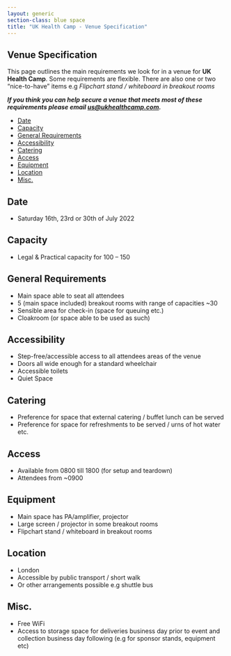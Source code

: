 ```yaml
---
layout: generic
section-class: blue space
title: "UK Health Camp - Venue Specification"
---
```


## Venue Specification

This page outlines the main requirements we look for in a venue for **UK Health Camp**. Some requirements are flexible. There are also one or two “nice-to-have” items e.g _Flipchart stand / whiteboard in breakout rooms_

**_If you think you can help secure a venue that meets most of these requirements please email <us@ukhealthcamp.com>._**

- [Date](#date)
- [Capacity](#capacity)
- [General Requirements](#general-requirements)
- [Accessibility](#accessibility)
- [Catering](#catering)
- [Access](#access)
- [Equipment](#equipment)
- [Location](#location)
- [Misc.](#misc)

## Date
- Saturday 16th, 23rd or 30th of July 2022

## Capacity
- Legal & Practical capacity for 100 – 150

## General Requirements
- Main space able to seat all attendees
- 5 (main space included) breakout rooms with range of capacities ~30
- Sensible area for check-in (space for queuing etc.)
- Cloakroom (or space able to be used as such)

## Accessibility
- Step-free/accessible access to all attendees areas of the venue
- Doors all wide enough for a standard wheelchair
- Accessible toilets
- Quiet Space

## Catering
- Preference for space that external catering / buffet lunch can be served
- Preference for space for refreshments to be served / urns of hot water etc.

## Access
- Available from 0800 till 1800 (for setup and teardown)
- Attendees from ~0900

## Equipment
- Main space has PA/amplifier, projector
- Large screen / projector in some breakout rooms
- Flipchart stand / whiteboard in breakout rooms

## Location
- London
- Accessible by public transport / short walk
- Or other arrangements possible e.g shuttle bus

## Misc.
- Free WiFi
- Access to storage space for deliveries business day prior to event and collection business day following (e.g for sponsor stands, equipment etc)
